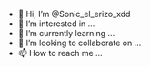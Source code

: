 - 👋 Hi, I’m @Sonic_el_erizo_xdd
- 👀 I’m interested in ...
- 🌱 I’m currently learning ...
- 💞️ I’m looking to collaborate on ...
- 📫 How to reach me ...

<!---
Cheese-stick/Cheese-stick is a ✨ special ✨ repository because its `README.md` (this file) appears on your GitHub profile.
You can click the Preview link to take a look at your changes.
--->
